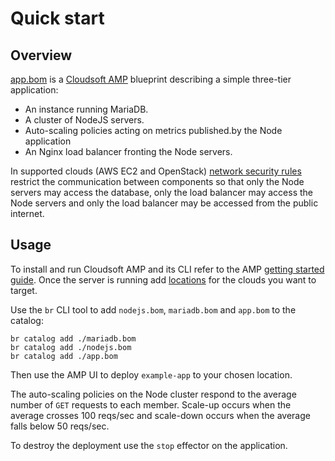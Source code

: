 # Quick start

## Overview

[app.bom](app.bom) is a [Cloudsoft AMP](https://cloudsoft.io/getamp/) blueprint describing a simple 
three-tier application:
* An instance running MariaDB.
* A cluster of NodeJS servers.
* Auto-scaling policies acting on metrics published.by the Node application
* An Nginx load balancer fronting the Node servers.

In supported clouds (AWS EC2 and OpenStack) [network security rules](https://cloudsoft.io/blog/amp-network-security)
restrict the communication between components so that only the Node servers may access the database,
only the load balancer may access the Node servers and only the load balancer may be accessed from 
the public internet.

## Usage

To install and run Cloudsoft AMP and its CLI refer to the AMP 
[getting started guide](https://docs.cloudsoft.io/start/index.html).
Once the server is running add [locations](https://docs.cloudsoft.io/locations/first-location/)
for the clouds you want to target.


Use the `br` CLI tool to add `nodejs.bom`, `mariadb.bom` and `app.bom` to the catalog:

```
br catalog add ./mariadb.bom
br catalog add ./nodejs.bom
br catalog add ./app.bom
```

Then use the AMP UI to deploy `example-app` to your chosen location.

The auto-scaling policies on the Node cluster respond to the average number of `GET` requests to each
member. Scale-up occurs when the average crosses 100 reqs/sec and scale-down occurs when the average
falls below 50 reqs/sec.

To destroy the deployment use the `stop` effector on the application.
